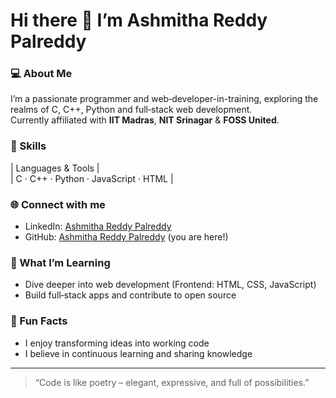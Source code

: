# Hi there 👋 I’m Ashmitha Reddy Palreddy

### 💻 About Me  
I’m a passionate programmer and web‐developer-in-training, exploring the realms of C, C++, Python and full‐stack web development.  
Currently affiliated with **IIT Madras**, **NIT Srinagar** & **FOSS United**.

### 🧰 Skills  
| Languages & Tools |  
| C · C++ · Python · JavaScript · HTML |

### 🌐 Connect with me  
- LinkedIn: [Ashmitha Reddy Palreddy](https://www.linkedin.com/in/ashmitha-reddy-palreddy-224733347/)  
- GitHub: [Ashmitha Reddy Palreddy](https://github.com/ashmithapalreddy) (you are here!)  

### 🔧 What I’m Learning  
- Dive deeper into web development (Frontend: HTML, CSS, JavaScript)  
- Build full‐stack apps and contribute to open source  

### 📌 Fun Facts    
- I enjoy transforming ideas into working code  
- I believe in continuous learning and sharing knowledge  

---

> “Code is like poetry – elegant, expressive, and full of possibilities.”  
